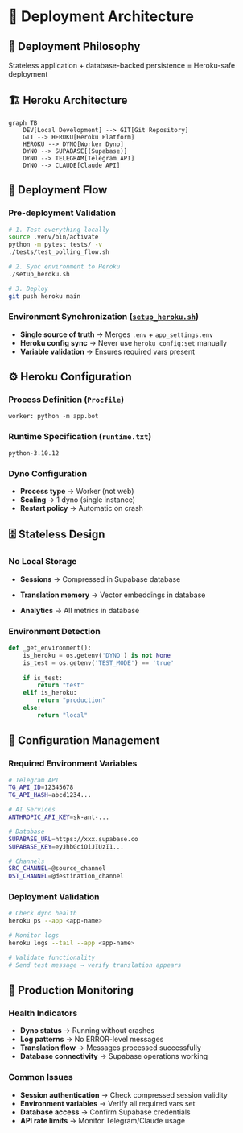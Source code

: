 # 🚀 Deployment Architecture

## 🎯 Deployment Philosophy
Stateless application + database-backed persistence = Heroku-safe deployment

## 🏗️ Heroku Architecture

```mermaid
graph TB
    DEV[Local Development] --> GIT[Git Repository]
    GIT --> HEROKU[Heroku Platform]
    HEROKU --> DYNO[Worker Dyno]
    DYNO --> SUPABASE[(Supabase)]
    DYNO --> TELEGRAM[Telegram API]
    DYNO --> CLAUDE[Claude API]
```

## 🔄 Deployment Flow

### Pre-deployment Validation
```bash
# 1. Test everything locally
source .venv/bin/activate
python -m pytest tests/ -v
./tests/test_polling_flow.sh

# 2. Sync environment to Heroku  
./setup_heroku.sh

# 3. Deploy
git push heroku main
```

### Environment Synchronization ([`setup_heroku.sh`](../setup_heroku.sh))
- **Single source of truth** → Merges `.env` + `app_settings.env`
- **Heroku config sync** → Never use `heroku config:set` manually
- **Variable validation** → Ensures required vars present

## ⚙️ Heroku Configuration

### Process Definition (`Procfile`)
```
worker: python -m app.bot
```

### Runtime Specification (`runtime.txt`)
```
python-3.10.12
```

### Dyno Configuration
- **Process type** → Worker (not web)
- **Scaling** → 1 dyno (single instance)
- **Restart policy** → Automatic on crash

## 🗄️ Stateless Design

### No Local Storage
- **Sessions** → Compressed in Supabase database

- **Translation memory** → Vector embeddings in database
- **Analytics** → All metrics in database

### Environment Detection
```python
def _get_environment():
    is_heroku = os.getenv('DYNO') is not None
    is_test = os.getenv('TEST_MODE') == 'true'
    
    if is_test:
        return "test"
    elif is_heroku:  
        return "production"
    else:
        return "local"
```

## 🔧 Configuration Management

### Required Environment Variables
```bash
# Telegram API
TG_API_ID=12345678
TG_API_HASH=abcd1234...

# AI Services  
ANTHROPIC_API_KEY=sk-ant-...

# Database
SUPABASE_URL=https://xxx.supabase.co
SUPABASE_KEY=eyJhbGciOiJIUzI1...

# Channels
SRC_CHANNEL=@source_channel
DST_CHANNEL=@destination_channel
```

### Deployment Validation
```bash
# Check dyno health
heroku ps --app <app-name>

# Monitor logs
heroku logs --tail --app <app-name>

# Validate functionality
# Send test message → verify translation appears
```

## 🚨 Production Monitoring

### Health Indicators
- **Dyno status** → Running without crashes
- **Log patterns** → No ERROR-level messages
- **Translation flow** → Messages processed successfully
- **Database connectivity** → Supabase operations working

### Common Issues
- **Session authentication** → Check compressed session validity
- **Environment variables** → Verify all required vars set
- **Database access** → Confirm Supabase credentials
- **API rate limits** → Monitor Telegram/Claude usage 